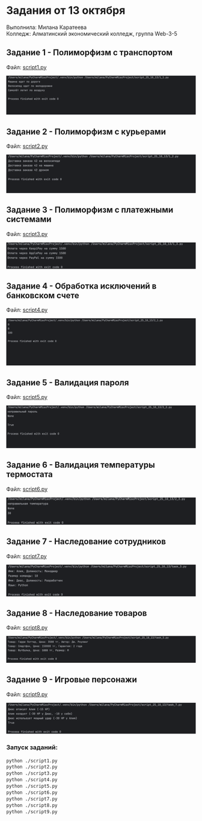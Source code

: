 # Задания от 13 октября

Выполнила: Милана Каратеева  
Колледж: Алматинский экономический колледж, группа Web-3-5

## Задание 1 - Полиморфизм с транспортом
Файл: [script1.py](./script1.py)

![Результат выполнения script1](script1_result_1.png)

## Задание 2 - Полиморфизм с курьерами
Файл: [script2.py](./script2.py)

![Результат выполнения script2](script2_result_1.png)

## Задание 3 - Полиморфизм с платежными системами
Файл: [script3.py](./script3.py)

![Результат выполнения script3](script3_result_1.png)

## Задание 4 - Обработка исключений в банковском счете
Файл: [script4.py](./script4.py)

![Результат выполнения script4](script4_result_1.png)

## Задание 5 - Валидация пароля
Файл: [script5.py](./script5.py)

![Результат выполнения script5](script5_result_1.png)

## Задание 6 - Валидация температуры термостата
Файл: [script6.py](./script6.py)

![Результат выполнения script6](script6_result_1.png)

## Задание 7 - Наследование сотрудников
Файл: [script7.py](./script7.py)

![Результат выполнения script7](script7_result_1.png)

## Задание 8 - Наследование товаров
Файл: [script8.py](./script8.py)

![Результат выполнения script8](script8_result_1.png)

## Задание 9 - Игровые персонажи
Файл: [script9.py](./script9.py)

![Результат выполнения script9](script9_result_1.png)

### Запуск заданий:
```bash
python ./script1.py
python ./script2.py
python ./script3.py
python ./script4.py
python ./script5.py
python ./script6.py
python ./script7.py
python ./script8.py
python ./script9.py
```
